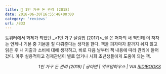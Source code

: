 ```yaml
---
title: 📖 1인 가구 돈 관리 (2018)
date: 2018-06-30T16:55:48+00:00
category: 'reviews'
url: /833
---
```


트위터에서 화제가 되었던 _<1인 가구 살림법 (2017)>_을 쓴 저자의 새 책인데 이 저자는 언제나 기본 중 기본을 잘 다뤄준다는 생각을 한다. 책을 펴자마자 끝까지 쉬지 않고 읽은 후 내 지출과 소비에 대해 생각하고, 바로 다음 날부터 책 내용에 따라 관리에 들어갔다. 아주 실용적이고 경제관념이 별로 없거나 사회 초년생들에게 도움이 되는 책.

<p style="text-align:right">
  <em>1인 가구 돈 관리 (2018) | 공아연</em><em>&nbsp;| 위즈덤하우스 | VIA <a href="http://ridibooks.com" target="_blank" rel="noreferrer noopener">RIDIBOOKS</a></em>
</p>